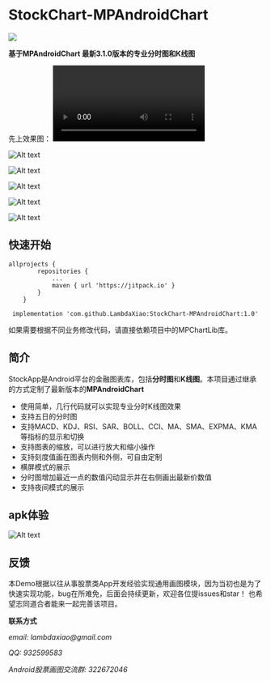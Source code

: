 # StockChart-MPAndroidChart

[![](https://jitpack.io/v/LambdaXiao/StockChart-MPAndroidChart.svg)](https://jitpack.io/#LambdaXiao/StockChart-MPAndroidChart)

**基于MPAndroidChart 最新3.1.0版本的专业分时图和K线图**

先上效果图：
<video controls="controls">
  <source type="video/mp4" src="https://raw.github.com/LambdaXiao/StockChart-MPAndroidChart/master/screenshot/record.mp4"></source>
</video>

![Alt text](https://https://raw.github.com/LambdaXiao/StockChart-MPAndroidChart/master/screenshot/oneday.jpg)

![Alt text](https://raw.github.com/LambdaXiao/StockChart-MPAndroidChart/master/screenshot/fiveday.jpg)

![Alt text](https://raw.github.com/LambdaXiao/StockChart-MPAndroidChart/master/screenshot/kline.jpg)

![Alt text](https://raw.github.com/LambdaXiao/StockChart-MPAndroidChart/master/screenshot/oneday-land.jpg)

![Alt text](https://raw.github.com/LambdaXiao/StockChart-MPAndroidChart/master/screenshot/kline-land.jpg)
## 快速开始
```
allprojects {
		repositories {
			...
			maven { url 'https://jitpack.io' }
		}
	}
```
```
 implementation 'com.github.LambdaXiao:StockChart-MPAndroidChart:1.0'
```
如果需要根据不同业务修改代码，请直接依赖项目中的MPChartLib库。


## 简介

StockApp是Android平台的金融图表库，包括**分时图**和**K线图**。本项目通过继承的方式定制了最新版本的**MPAndroidChart**

- 使用简单，几行代码就可以实现专业分时K线图效果
- 支持五日的分时图
- 支持MACD、KDJ、RSI、SAR、BOLL、CCI、MA、SMA、EXPMA、KMA等指标的显示和切换
- 支持图表的缩放，可以进行放大和缩小操作
- 支持刻度值画在图表内侧和外侧，可自由定制
- 横屏模式的展示
- 分时图增加最近一点的数值闪动显示并在右侧画出最新价数值
- 支持夜间模式的展示

## apk体验

   ![Alt text](https://raw.github.com/LambdaXiao/StockChart-MPAndroidChart/master/screenshot/stockChart.png)

## 反馈

本Demo根据以往从事股票类App开发经验实现通用画图模块，因为当初也是为了快速实现功能，bug在所难免，后面会持续更新，欢迎各位提issues和star！
也希望志同道合者能来一起完善该项目。

**联系方式**

_email: lambdaxiao@gmail.com_

_QQ: 932599583_

_Android股票画图交流群: 322672046_
